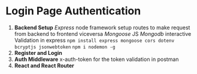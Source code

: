 # Login Page Authentication
1. **Backend Setup**
_Express_ node framework setup routes to make request from backend to frontend viceversa
_Mongoose_ JS _Mongodb_ interactive Validation in express
`npm install express mongoose cors dotenv bcryptjs jsonwebtoken`
`npm i nodemon -g`
2. **Register and Login**
3. **Auth Middleware**
x-auth-token for the token validation in postman
4. **React and React Router**